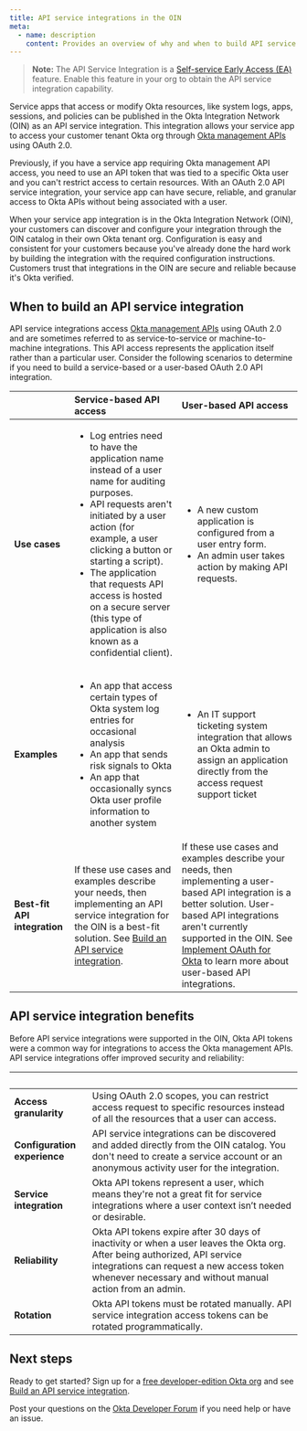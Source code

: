 ```yaml
---
title: API service integrations in the OIN
meta:
  - name: description
    content: Provides an overview of why and when to build API service integrations for the Okta Integration Network.
---
```


<ApiLifecycle access="ea" />

> **Note:** The API Service Integration is a [Self-service Early Access (EA)](/docs/concepts/feature-lifecycle-management/#self-service-features) feature. Enable this feature in your org to obtain the API service integration capability.
<!-- Need OAUTH_ADMIN_CONSENT_DIALOG FF enabled in monolith org -->

Service apps that access or modify Okta resources, like system logs, apps, sessions, and policies can be published in the Okta Integration Network (OIN) as an API service integration. This integration allows your service app to access your customer tenant Okta org through [Okta management APIs](/docs/reference/core-okta-api/) using OAuth 2.0.

Previously, if you have a service app requiring Okta management API access, you need to use an API token that was tied to a specific Okta user and you can't restrict access to certain resources. With an OAuth 2.0 API service integration, your service app can have secure, reliable, and granular access to Okta APIs without being associated with a user.

When your service app integration is in the Okta Integration Network (OIN), your customers can discover and configure your integration through the OIN catalog in their own Okta tenant org. Configuration is easy and consistent for your customers because you've already done the hard work by building the integration with the required configuration instructions. Customers trust that integrations in the OIN are secure and reliable because it's Okta verified.

## When to build an API service integration

API service integrations access [Okta management APIs](/docs/reference/core-okta-api/) using OAuth 2.0 and are sometimes referred to as service-to-service or machine-to-machine integrations. This API access represents the application itself rather than a particular user. Consider the following scenarios to determine if you need to build a service-based or a user-based OAuth 2.0 API integration.

| &nbsp; |  Service-based API access | User-based API access |
| ------ | :------------------- | :----------------------- |
| **Use cases** | <ul><li>Log entries need to have the application name instead of a user name for auditing purposes.</li> <li>API requests aren't initiated by a user action (for example, a user clicking a button or starting a script).</li> <li>The application that requests API access is hosted on a secure server (this type of application is also known as a confidential client).</li></ul> | <ul><li>A new custom application is configured from a user entry form.</li> <li>An admin user takes action by making API requests.</li></ul> |
| **Examples** | <ul><li>An app that access certain types of Okta system log entries for occasional analysis</li> <li>An app that sends risk signals to Okta</li> <li>An app that occasionally syncs Okta user profile information to another system</li></ul> |  <ul><li>An IT support ticketing system integration that allows an Okta admin to assign an application directly from the access request support ticket</li></ul> |
| **Best-fit API integration** | If these use cases and examples describe your needs, then implementing an API service integration for the OIN is a best-fit solution. See [Build an API service integration](/docs/guides/build-api-service-integration/).  | If these use cases and examples describe your needs, then implementing a user-based API integration is a better solution. User-based API integrations aren't currently supported in the OIN. See [Implement OAuth for Okta](/docs/guides/implement-oauth-for-okta/main/) to learn more about user-based API integrations. |

## API service integration benefits

Before API service integrations were supported in the OIN, Okta API tokens were a common way for integrations to access the Okta management APIs. API service integrations offer improved security and reliability:

| &nbsp; | &nbsp; |
| ------ | ------ |
| **Access granularity** | Using OAuth 2.0 scopes, you can restrict access request to specific resources instead of all the resources that a user can access. |
| **Configuration experience** | API service integrations can be discovered and added directly from the OIN catalog. You don't need to create a service account or an anonymous activity user for the integration. |
| **Service integration** | Okta API tokens represent a user, which means they're not a great fit for service integrations where a user context isn’t needed or desirable. |
| **Reliability** | Okta API tokens expire after 30 days of inactivity or when a user leaves the Okta org. After being authorized, API service integrations can request a new access token whenever necessary and without manual action from an admin. |
| **Rotation** | Okta API tokens must be rotated manually. API service integration access tokens can be rotated programmatically. |

## Next steps

Ready to get started? Sign up for a [free developer-edition Okta org](/signup) and see [Build an API service integration](/docs/guides/build-api-integration/).

Post your questions on the [Okta Developer Forum](https://devforum.okta.com/c/questions/oin-submissions/19) if you need help or have an issue.

